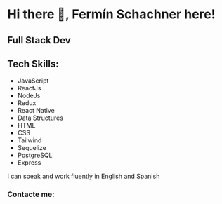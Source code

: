 <h1> Hi there 👋, Fermín Schachner here! </h1>
<h2>Full Stack Dev </h2>
<h2>Tech Skills: </h2>
<ul>
  <li> JavaScript</li>
  <li> ReactJs</li>
  <li> NodeJs</li>
  <li> Redux</li>
  <li> React Native</li>
  <li> Data Structures</li>
  <li> HTML</li>
  <li> CSS</li>
  <li> Tailwind</li>
  <li> Sequelize</li>
  <li> PostgreSQL</li>
  <li> Express</li>
  </ul>
 <p>I can speak and work fluently in English and Spanish</p>
 <h3> Contacte me: </h3>
 

<!--
**fern1s/fern1s** is a ✨ _special_ ✨ repository because its `README.md` (this file) appears on your GitHub profile.

Here are some ideas to get you started:

- 🔭 I’m currently working on ...
- 🌱 I’m currently learning ...
- 👯 I’m looking to collaborate on ...
- 🤔 I’m looking for help with ...
- 💬 Ask me about ...
- 📫 How to reach me: ...
- 😄 Pronouns: ...
- ⚡ Fun fact: ...
-->

